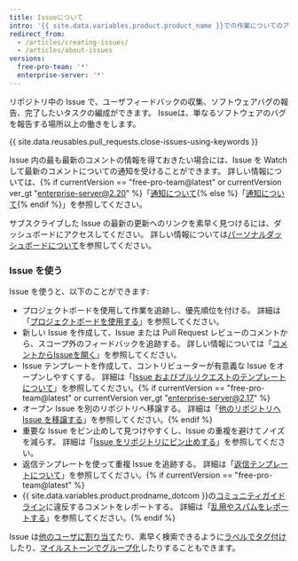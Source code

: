 ```yaml
---
title: Issueについて
intro: '{{ site.data.variables.product.product_name }}での作業についてのアイデア、拡張、タスク、バグの追跡にIssueを使ってください。'
redirect_from:
  - /articles/creating-issues/
  - /articles/about-issues
versions:
  free-pro-team: '*'
  enterprise-server: '*'
---
```


リポジトリ中の Issue で、ユーザフィードバックの収集、ソフトウェアバグの報告、完了したいタスクの編成ができます。 Issueは、単なるソフトウェアのバグを報告する場所以上の働きをします。

{{ site.data.reusables.pull_requests.close-issues-using-keywords }}

Issue 内の最も最新のコメントの情報を得ておきたい場合には、Issue を Watch して最新のコメントについての通知を受けることができます。 詳しい情報については、{% if currentVersion == "free-pro-team@latest" or currentVersion ver_gt "enterprise-server@2.20" %}「[通知について](/github/managing-subscriptions-and-notifications-on-github/about-notifications){% else %}「[通知について](/github/receiving-notifications-about-activity-on-github/about-notifications){% endif %}」を参照してください。

サブスクライブした Issue の最新の更新へのリンクを素早く見つけるには、ダッシュボードにアクセスしてください。 詳しい情報については[パーソナルダッシュボードについて](/articles/about-your-personal-dashboard)を参照してください。

### Issue を使う

Issue を使うと、以下のことができます:
- プロジェクトボードを使用して作業を追跡し、優先順位を付ける。 詳細は「[プロジェクトボードを使用する](/articles/about-project-boards)」を参照してください。
- 新しい Issue を作成して、Issue または Pull Request レビューのコメントから、スコープ外のフィードバックを追跡する。 詳しい情報については「[コメントからIssueを開く](/github/managing-your-work-on-github/opening-an-issue-from-a-comment)」を参照してください。
- Issue テンプレートを作成して、コントリビューターが有意義な Issue をオープンしやすくする。 詳細は「[Issue およびプルリクエストのテンプレートについて](/articles/about-issue-and-pull-request-templates)」を参照してください。{% if currentVersion == "free-pro-team@latest" or currentVersion ver_gt "enterprise-server@2.17" %}
- オープン Issue を別のリポジトリへ移譲する。 詳細は「[他のリポジトリへ Issue を移譲する](/articles/transferring-an-issue-to-another-repository)」を参照してください。{% endif %}
- 重要な Issue をピン止めして見つけやすくし、Issue の重複を避けてノイズを減らす。 詳細は「[Issue をリポジトリにピン止めする](/articles/pinning-an-issue-to-your-repository)」を参照してください。
- 返信テンプレートを使って重複 Issue を追跡する。 詳細は「[返信テンプレートについて](/articles/about-saved-replies)」を参照してください。{% if currentVersion == "free-pro-team@latest" %}
- {{ site.data.variables.product.prodname_dotcom }}の[コミュニティガイドライン](/articles/github-community-guidelines)に違反するコメントをレポートする。 詳細は「[乱用やスパムをレポートする](/articles/reporting-abuse-or-spam)」を参照してください。{% endif %}

Issue は[他のユーザに割り当て](/articles/assigning-issues-and-pull-requests-to-other-github-users)たり、素早く検索できるように[ラベルでタグ付け](/articles/applying-labels-to-issues-and-pull-requests)したり、[マイルストーンでグループ化](/articles/creating-and-editing-milestones-for-issues-and-pull-requests)したりすることもできます。

